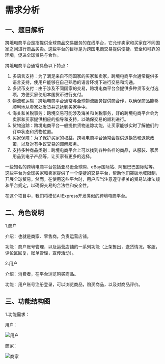 # 需求分析



## 一、题目解析

跨境电商平台是指提供全球商品交易服务的在线平台，它允许卖家和买家在不同国家之间进行商品买卖。这些平台的目标是为跨国电商交易提供便捷、安全和可靠的环境，促进全球贸易与合作。 

跨境电商平台通常具备以下特点： 

1. 多语言支持：为了满足来自不同国家的买家和卖家，跨境电商平台通常提供多语言支持，使用户能够在自己熟悉的语言环境下进行交易和沟通。 
2. 多货币支付：由于涉及不同国家的交易，跨境电商平台会提供多种货币支付选项，方便买家使用本国货币进行支付。 
3. 物流和运输：跨境电商平台通常与全球物流服务提供商合作，以确保商品能够顺利地从卖家处发货并送达到买家手中。 
4. 海关和关税事务：跨境交易可能涉及海关和关税事务，好的跨境电商平台会为卖家和买家提供相应的指导和支持，以确保交易的顺利进行。 
5. 货物追踪：跨境电商平台一般提供货物追踪功能，让买家能够实时了解他们的订单状态和货物位置。 
6. 买家保障：为了保护买家的权益，跨境电商平台通常会提供退换货和退款政策，以及对有争议交易的调解服务。 
7. 支持多种商品类别：跨境电商平台上可以找到各种各样的商品，从服装、家居用品到电子产品等，让买家有更多的选择。 

一些知名的跨境电商平台包括亚马逊全球购、eBay国际站、阿里巴巴国际站等。这些平台为全球买家和卖家提供了一个便捷的交易平台，帮助他们突破地域限制，开展全球贸易。然而，在使用这些平台时，用户应当注意遵守相关的贸易法律法规和平台规定，以确保交易的合法性和安全性。 

在这个项目中，我们将模仿AliExpress开发类似的跨境电商平台。



## 二、角色说明

1.商户

介绍：也就是商家、零售商，负责运营店铺。

功能：商户账号管理，以及运营店铺的一系列功能（上架售出，送货情况，客服，评论区回复，账单管理，宣传活动）。



2.用户

介绍：消费者，在平台浏览购买商品。

功能：用户账号注册登录，可以浏览商品，购买商品，以及对商品评价。



## 三、功能结构图

1.功能需求：

用户：

![用户](D:\Workspace\myblog\content\电商管理平台课程作业\assets\用户.png)

商家：

![商家](D:\Workspace\myblog\content\电商管理平台课程作业\assets\商家.png)



